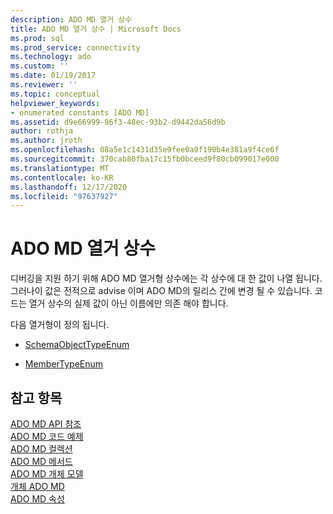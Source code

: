 ```yaml
---
description: ADO MD 열거 상수
title: ADO MD 열거 상수 | Microsoft Docs
ms.prod: sql
ms.prod_service: connectivity
ms.technology: ado
ms.custom: ''
ms.date: 01/19/2017
ms.reviewer: ''
ms.topic: conceptual
helpviewer_keywords:
- enumerated constants [ADO MD]
ms.assetid: d9e66999-96f3-48ec-93b2-d9442da56d9b
author: rothja
ms.author: jroth
ms.openlocfilehash: 08a5e1c1431d35e9fee0a9f190b4e381a9f4ce6f
ms.sourcegitcommit: 370cab80fba17c15fb0bceed9f80cb099017e000
ms.translationtype: MT
ms.contentlocale: ko-KR
ms.lasthandoff: 12/17/2020
ms.locfileid: "97637927"
---
```

# <a name="ado-md-enumerated-constants"></a>ADO MD 열거 상수
디버깅을 지원 하기 위해 ADO MD 열거형 상수에는 각 상수에 대 한 값이 나열 됩니다. 그러나이 값은 전적으로 advise 이며 ADO MD의 릴리스 간에 변경 될 수 있습니다. 코드는 열거 상수의 실제 값이 아닌 이름에만 의존 해야 합니다.  
  
 다음 열거형이 정의 됩니다.  
  
-   [SchemaObjectTypeEnum](./schemaobjecttypeenum.md)  
  
-   [MemberTypeEnum](./membertypeenum.md)  
  
## <a name="see-also"></a>참고 항목  
 [ADO MD API 참조](./ado-md-object-model.md)   
 [ADO MD 코드 예제](./ado-md-code-examples.md)   
 [ADO MD 컬렉션](./ado-md-collections.md)   
 [ADO MD 메서드](./ado-md-methods.md)   
 [ADO MD 개체 모델](./ado-md-object-model.md)   
 [개체 ADO MD](./ado-md-objects.md)   
 [ADO MD 속성](./ado-md-properties.md)
